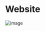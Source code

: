 # Website
![image](https://github.com/sandhya235/Website/assets/139734867/8d2f6abc-7eb5-4f7b-bdcf-80e5cb71d797)
